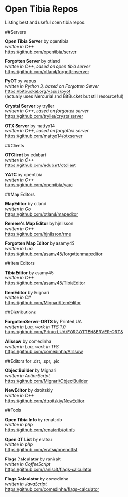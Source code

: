Open Tibia Repos
===========

Listing best and useful open tibia repos.

##Servers

**Open Tibia Server** by opentibia <br />
*written in C++* <br />
https://github.com/opentibia/server

**Forgotten Server** by otland <br />
*written in C++, based on open tibia server* <br />
https://github.com/otland/forgottenserver

**PyOT** by vapus <br />
*written in Python 3, based on Forgotten Server* <br />
https://bitbucket.org/vapus/pyot <br />
(actually uses Mercurial and BitBucket but still resourceful)

**Crystal Server** by tryller <br />
*written in C++, based on forgotten server* <br />
https://github.com/tryller/crystalserver

**OTX Server** by mattyx14 <br />
*written in C++, based on forgotten server* <br />
https://github.com/mattyx14/otxserver

##Clients

**OTClient** by edubart <br />
*written in C++* <br />
https://github.com/edubart/otclient

**YATC** by opentibia <br />
*written in C++* <br />
https://github.com/opentibia/yatc

##Map Editors

**MapEditor** by otland <br />
*written in Go* <br />
https://github.com/otland/mapeditor

**Remere's Map Editor** by hjnilsson <br />
*written in C++* <br />
https://github.com/hjnilsson/rme

**Forgotten Map Editor** by asamy45 <br />
*written in Lua* <br />
https://github.com/asamy45/forgottenmapeditor

##Item Editors

**TibiaEditor** by asamy45 <br />
*written in C++* <br />
https://github.com/asamy45/TibiaEditor

**ItemEditor** by Mignari <br />
*written in C#* <br />
https://github.com/Mignari/ItemEditor

##Distributions

**ForgottenServer-ORTS** by PrinterLUA <br />
*written in Lua, work in TFS 1.0* <br />
https://github.com/PrinterLUA/FORGOTTENSERVER-ORTS

**Alissow** by comedinha <br />
*written in Lua, work in TFS* <br />
https://github.com/comedinha/Alissow

##Editors for .dat, .spr, .pic

**ObjectBuilder** by Mignari <br />
*written in ActionScript* <br />
https://github.com/Mignari/ObjectBuilder

**NewEditor** by dtroitskiy <br />
*written in C++* <br />
https://github.com/dtroitskiy/NewEditor

##Tools

**Open Tibia Info** by renatorib <br />
*written in php* <br />
https://github.com/renatorib/otinfo

**Open OT List** by eratsu <br />
*written in php* <br />
https://github.com/eratsu/openotlist

**Flags Calculator** by ranisalt <br />
*written in CoffeeScript* <br />
https://github.com/ranisalt/flags-calculator

**Flags Calculator** by comedinha <br />
*written in JavaScript* <br />
https://github.com/comedinha/flags-calculator
